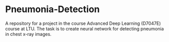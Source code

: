 # Pneumonia-Detection
A repository for a project in the course Advanced Deep Learning (D7047E) course at LTU. The task is to create neural network for detecting pneumonia in chest x-ray images.
